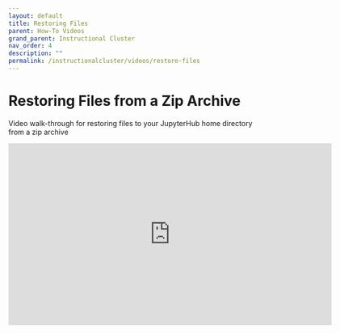 ```yaml
---
layout: default
title: Restoring Files
parent: How-To Videos
grand_parent: Instructional Cluster
nav_order: 4
description: ""
permalink: /instructionalcluster/videos/restore-files
---
```


# Restoring Files from a Zip Archive
Video walk-through for restoring files to your JupyterHub home directory from a zip archive

<iframe src="https://mediasite.sdsu.edu/Mediasite/Play/b737e8deb1854248922f9ca0fb895c8d1d" width="640" height="360" frameborder="0" allowfullscreen></iframe>